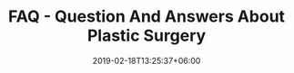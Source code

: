 ---
title: "FAQ - Question And Answers About Plastic Surgery"
description: "Questions and answers about Plastic surgery in Chicago, by renowned cosmetic surgeon, Dr. Michael Horn."
date: 2019-02-18T13:25:37+06:00
bgImage: "images/backgrounds/page-title.webp"
bgImageAlt: "images/backgrounds/page-title.jpg"

---